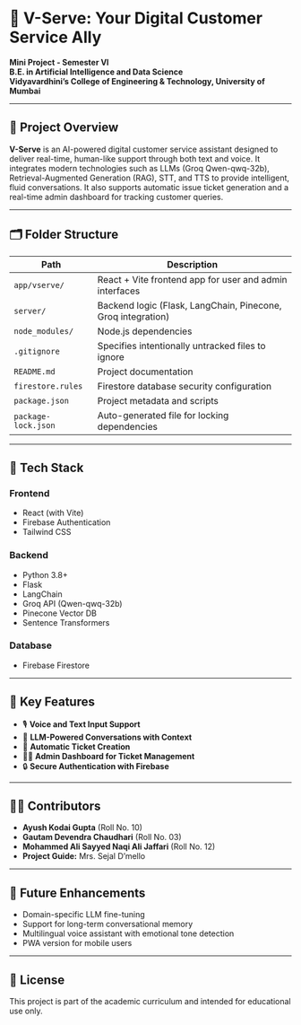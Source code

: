 # 🤖 V-Serve: Your Digital Customer Service Ally

**Mini Project - Semester VI**  
**B.E. in Artificial Intelligence and Data Science**  
**Vidyavardhini’s College of Engineering & Technology, University of Mumbai**

---

## 📘 Project Overview

**V-Serve** is an AI-powered digital customer service assistant designed to deliver real-time, human-like support through both text and voice. It integrates modern technologies such as LLMs (Groq Qwen-qwq-32b), Retrieval-Augmented Generation (RAG), STT, and TTS to provide intelligent, fluid conversations. It also supports automatic issue ticket generation and a real-time admin dashboard for tracking customer queries.

---

## 🗂️ Folder Structure

| Path                  | Description                                                                 |
|-----------------------|-----------------------------------------------------------------------------|
| `app/vserve/`         | React + Vite frontend app for user and admin interfaces                    |
| `server/`             | Backend logic (Flask, LangChain, Pinecone, Groq integration)                |
| `node_modules/`       | Node.js dependencies                                                        |
| `.gitignore`          | Specifies intentionally untracked files to ignore                          |
| `README.md`           | Project documentation                                                       |
| `firestore.rules`     | Firestore database security configuration                                   |
| `package.json`        | Project metadata and scripts                                                |
| `package-lock.json`   | Auto-generated file for locking dependencies                                |

---

## 🧰 Tech Stack

### Frontend
- React (with Vite)
- Firebase Authentication
- Tailwind CSS

### Backend
- Python 3.8+
- Flask
- LangChain
- Groq API (Qwen-qwq-32b)
- Pinecone Vector DB
- Sentence Transformers

### Database
- Firebase Firestore

---

## 🚀 Key Features

- 🎙️ **Voice and Text Input Support**
- 🤖 **LLM-Powered Conversations with Context**
- 📝 **Automatic Ticket Creation**
- 🧑‍💼 **Admin Dashboard for Ticket Management**
- 🔒 **Secure Authentication with Firebase**

---

## 👨‍💻 Contributors

- **Ayush Kodai Gupta** (Roll No. 10)  
- **Gautam Devendra Chaudhari** (Roll No. 03)  
- **Mohammed Ali Sayyed Naqi Ali Jaffari** (Roll No. 12)  
- **Project Guide:** Mrs. Sejal D’mello  

---

## 🧪 Future Enhancements

- Domain-specific LLM fine-tuning  
- Support for long-term conversational memory  
- Multilingual voice assistant with emotional tone detection  
- PWA version for mobile users  

---

## 📄 License

This project is part of the academic curriculum and intended for educational use only.
